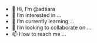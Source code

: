 - 👋 Hi, I’m @adtiara
- 👀 I’m interested in ...
- 🌱 I’m currently learning ...
- 💞️ I’m looking to collaborate on ...
- 📫 How to reach me ...

<!---
adtiara/adtiara is a ✨ special ✨ repository because its `README.md` (this file) appears on your GitHub profile.
You can click the Preview link to take a look at your changes.
--->
